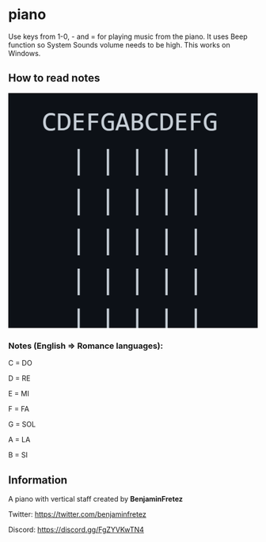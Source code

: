 # piano

Use keys from 1-0, - and = for playing music from the piano.
It uses Beep function so System Sounds volume needs to be high.
This works on Windows.

## How to read notes

![How to read note](https://github.com/benjaminfretez/piano/blob/master/Pictures/noteread.png?raw=true)

### Notes (English => Romance languages):

C = DO

D = RE

E = MI

F = FA

G = SOL

A = LA

B = SI

## Information

A piano with vertical staff created by **BenjaminFretez**

Twitter: https://twitter.com/benjaminfretez

Discord: https://discord.gg/FgZYVKwTN4
